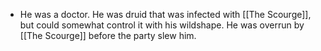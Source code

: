 - He was a doctor. He was druid that was infected with [[The Scourge]], but could somewhat control it with his wildshape. He was overrun by [[The Scourge]] before the party slew him.